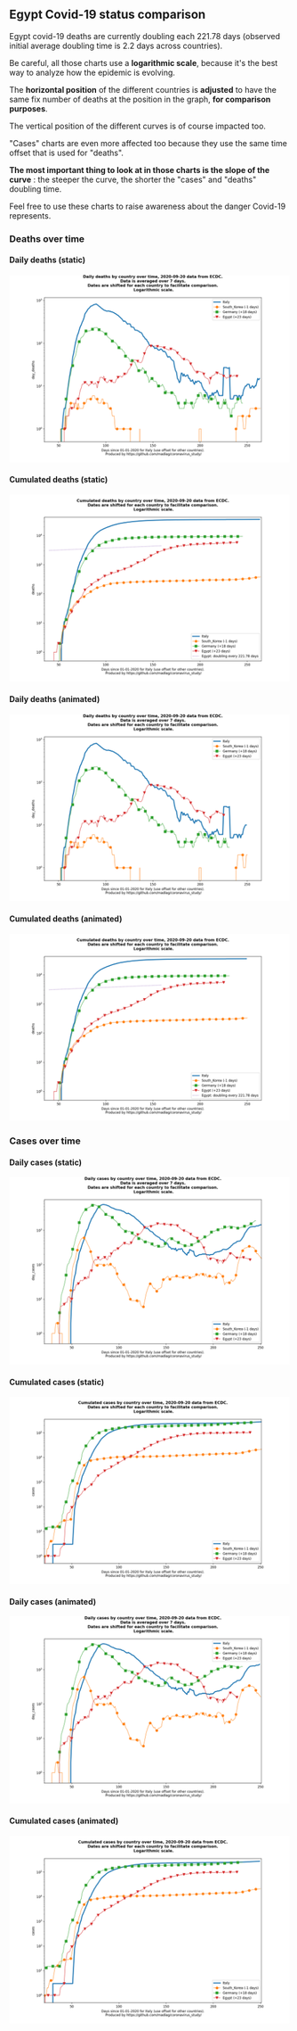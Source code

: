 ## Egypt Covid-19 status comparison 

Egypt covid-19 deaths are currently doubling each 221.78 days (observed initial average doubling time is 2.2 days across countries).



Be careful, all those charts use a **logarithmic scale**, because it's the best way to analyze how the epidemic is evolving.
 
The **horizontal position** of the different countries is **adjusted** to have the same fix number of deaths at the position in the graph, **for comparison purposes**.

The vertical position of the different curves is of course impacted too.

"Cases" charts are even more affected too because they use the same time offset that is used for "deaths".

**The most important thing to look at in those charts is the slope of the curve** : the steeper the curve, the shorter the "cases" and "deaths" doubling time.

Feel free to use these charts to raise awareness about the danger Covid-19 represents. 


 
### Deaths over time
 
#### Daily deaths (static)
![Egypt covid-19 daily deaths static chart](https://raw.githubusercontent.com/madlag/coronavirus_study/master/notebooks/graphs/2020-09-20/countries/Egypt/2020-09-20_Egypt_day_deaths.png "Egypt covid-19 day_deaths static chart")   
 
#### Cumulated deaths (static)
![Egypt covid-19 cumulated deaths static chart](https://raw.githubusercontent.com/madlag/coronavirus_study/master/notebooks/graphs/2020-09-20/countries/Egypt/2020-09-20_Egypt_deaths.png "Egypt covid-19 deaths static chart")   
 
#### Daily deaths (animated)
![Egypt covid-19 daily deaths animated chart](https://raw.githubusercontent.com/madlag/coronavirus_study/master/notebooks/graphs/2020-09-20/countries/Egypt/2020-09-20_Egypt_day_deaths.gif "Egypt covid-19 day_deaths animated chart")   
 
#### Cumulated deaths (animated)
![Egypt covid-19 cumulated deaths animated chart](https://raw.githubusercontent.com/madlag/coronavirus_study/master/notebooks/graphs/2020-09-20/countries/Egypt/2020-09-20_Egypt_deaths.gif "Egypt covid-19 deaths animated chart")   

 
### Cases over time
 
#### Daily cases (static)
![Egypt covid-19 daily cases static chart](https://raw.githubusercontent.com/madlag/coronavirus_study/master/notebooks/graphs/2020-09-20/countries/Egypt/2020-09-20_Egypt_day_cases.png "Egypt covid-19 day_cases static chart")   
 
#### Cumulated cases (static)
![Egypt covid-19 cumulated cases static chart](https://raw.githubusercontent.com/madlag/coronavirus_study/master/notebooks/graphs/2020-09-20/countries/Egypt/2020-09-20_Egypt_cases.png "Egypt covid-19 cases static chart")   
 
#### Daily cases (animated)
![Egypt covid-19 daily cases animated chart](https://raw.githubusercontent.com/madlag/coronavirus_study/master/notebooks/graphs/2020-09-20/countries/Egypt/2020-09-20_Egypt_day_cases.gif "Egypt covid-19 day_cases animated chart")   
 
#### Cumulated cases (animated)
![Egypt covid-19 cumulated cases animated chart](https://raw.githubusercontent.com/madlag/coronavirus_study/master/notebooks/graphs/2020-09-20/countries/Egypt/2020-09-20_Egypt_cases.gif "Egypt covid-19 cases animated chart")   

